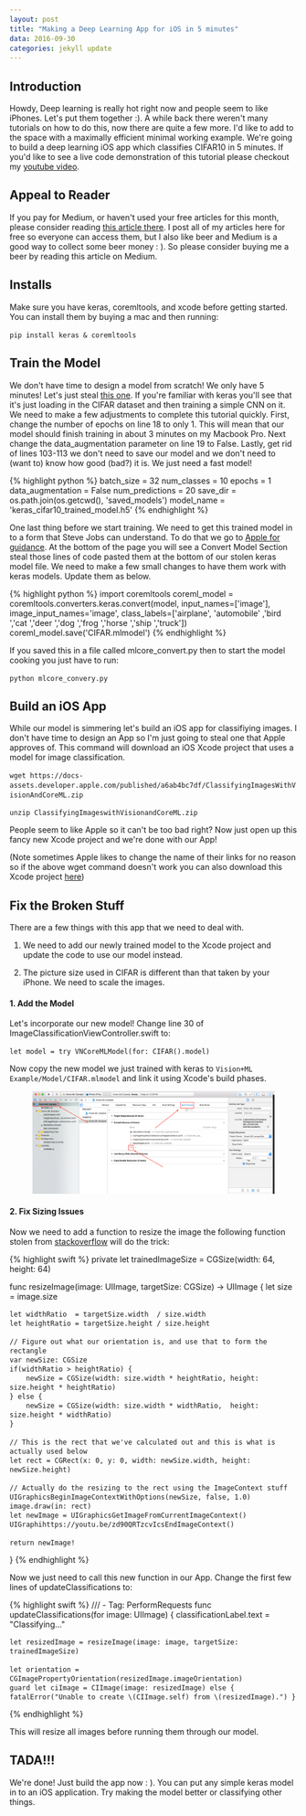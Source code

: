 ```yaml
---
layout: post
title: "Making a Deep Learning App for iOS in 5 minutes"
data: 2016-09-30
categories: jekyll update
---
```

<head>
  <script type="text/javascript"
          src="http://cdn.mathjax.org/mathjax/latest/MathJax.js?config=TeX-AMS-MML_HTMLorMML">
  </script>
</head>

## **Introduction**
Howdy, Deep learning is really hot right now and people seem to like iPhones.
Let's put them together :).  A while back there weren't many tutorials on how
to do this, now there are quite a few more.  I'd like to add to the space with
a maximally efficient minimal working example.  We're going to build a deep learning
iOS app which classifies CIFAR10 in 5 minutes.  If you'd like to see a live
code demonstration of this tutorial please checkout my <a href="https://www.youtube.com/watch?v=zd90QRTzcvI">youtube video</a>.

## **Appeal to Reader**
If you pay for Medium, or haven't used your free articles for this month, please consider reading <a href="https://towardsdatascience.com/make-a-deep-learning-ios-app-in-five-minutes-b05a5c6b03a4">this article there</a>.  I post all of my articles here for free so everyone can access them, but I also like beer and Medium is a good way to collect some beer money : ). So please consider buying me a beer by reading this article on Medium.

## **Installs**

Make sure you have keras, coremltools, and xcode before getting started.  You can
install them by buying a mac and then running:

`pip install keras & coremltools`

## **Train the Model**
We don't have time to design a model from scratch!  We only have 5 minutes!  Let's
just steal <a href="https://github.com/keras-team/keras/blob/master/examples/cifar10_cnn.py">this one</a>.
If you're familiar with keras you'll see that it's just loading in the CIFAR dataset
and then training a simple CNN on it.  We need to make a few adjustments to complete
this tutorial quickly.  First, change the number of epochs on line 18 to only 1.
This will mean that our model should finish training in about 3 minutes on my
Macbook Pro.  Next change the data_augmentation parameter on line 19 to False. Lastly,
get rid of lines 103-113 we don't need to save our model and we don't need to (want to)
 know how good (bad?) it is. We just need a fast model!

{% highlight python %}
batch_size = 32
num_classes = 10
epochs = 1
data_augmentation = False
num_predictions = 20
save_dir = os.path.join(os.getcwd(), 'saved_models')
model_name = 'keras_cifar10_trained_model.h5'
{% endhighlight %}

One last thing before we start training.  We need to get this trained model in to
a form that Steve Jobs can understand.  To do that we go to <a href="https://developer.apple.com/documentation/coreml/converting_trained_models_to_core_ml">Apple for guidance</a>.
At the bottom of the page you will see a Convert Model Section steal those lines of
code pasted them at the bottom of our stolen keras model file.  We need to make a few small
changes to have them work with keras models.  Update them as below.

{% highlight python %}
import coremltools
coreml_model = coremltools.converters.keras.convert(model, input_names=['image'], image_input_names='image', class_labels=['airplane', 'automobile' ,'bird ','cat ','deer ','dog ','frog ','horse ','ship ','truck'])
coreml_model.save('CIFAR.mlmodel')
{% endhighlight %}

If you saved this in a file called mlcore_convert.py then to start the model cooking
you just have to run:

`python mlcore_convery.py`

## **Build an iOS App**
While our model is simmering let's build an iOS app for classifiying images.  I
don't have time to design an App so I'm just going to steal one that Apple approves
of.  This command will download an iOS Xcode project that uses a model for image
classification.

`wget https://docs-assets.developer.apple.com/published/a6ab4bc7df/ClassifyingImagesWithVisionAndCoreML.zip`

`unzip ClassifyingImageswithVisionandCoreML.zip`

People seem to like Apple so it can't be too bad right?  Now just open up this
fancy new Xcode project and we're done with our App!

(Note sometimes Apple likes to change the name of their links for no reason so if
    the above wget command doesn't work you can also download this Xcode project
    <a href="https://developer.apple.com/documentation/vision/classifying_images_with_vision_and_core_ml">here</a>)

## **Fix the Broken Stuff**

There are a few things with this app that we need to deal with.

1. We need to add our newly trained model to the Xcode project and update the code
to use our model instead.

2. The picture size used in CIFAR is different than that taken by your iPhone.  We
need to scale the images.

#### **1. Add the Model**

Let's incorporate our new model!  Change line 30 of ImageClassificationViewController.swift to:

`let model = try VNCoreMLModel(for: CIFAR().model)`

Now copy the new model we just trained with keras to `Vision+ML Example/Model/CIFAR.mlmodel` and link
it using Xcode's build phases.

<figure class="half">
	<img src="/assets/deep_learning_app_5_minutes/figure_01.png">
</figure>

#### **2. Fix Sizing Issues**

Now we need to add a function to resize the image the following function stolen
from <a href="https://stackoverflow.com/questions/31314412/how-to-resize-image-in-swift">stackoverflow</a> will do the trick:

{% highlight swift %}
private let trainedImageSize = CGSize(width: 64, height: 64)


func resizeImage(image: UIImage, targetSize: CGSize) -> UIImage {
    let size = image.size

    let widthRatio  = targetSize.width  / size.width
    let heightRatio = targetSize.height / size.height

    // Figure out what our orientation is, and use that to form the rectangle
    var newSize: CGSize
    if(widthRatio > heightRatio) {
        newSize = CGSize(width: size.width * heightRatio, height: size.height * heightRatio)
    } else {
        newSize = CGSize(width: size.width * widthRatio,  height: size.height * widthRatio)
    }

    // This is the rect that we've calculated out and this is what is actually used below
    let rect = CGRect(x: 0, y: 0, width: newSize.width, height: newSize.height)

    // Actually do the resizing to the rect using the ImageContext stuff
    UIGraphicsBeginImageContextWithOptions(newSize, false, 1.0)
    image.draw(in: rect)
    let newImage = UIGraphicsGetImageFromCurrentImageContext()
    UIGraphihttps://youtu.be/zd90QRTzcvIcsEndImageContext()

    return newImage!
}
{% endhighlight %}

Now we just need to call this new function in our App.  Change the first few lines
of updateClassifications to:

{% highlight swift %}
/// - Tag: PerformRequests
func updateClassifications(for image: UIImage) {
    classificationLabel.text = "Classifying..."

    let resizedImage = resizeImage(image: image, targetSize: trainedImageSize)

    let orientation = CGImagePropertyOrientation(resizedImage.imageOrientation)
    guard let ciImage = CIImage(image: resizedImage) else { fatalError("Unable to create \(CIImage.self) from \(resizedImage).") }
{% endhighlight %}

This will resize all images before running them through our model.

## **TADA!!!**

We're done!  Just build the app now : ). You can put any simple keras model
in to an iOS application.  Try making the model better or classifying other things.
